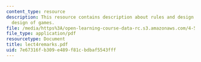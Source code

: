 ```yaml
---
content_type: resource
description: This resource contains description about rules and design intent and
  design of games.
file: /media/https%3A/open-learning-course-data-rc.s3.amazonaws.com/4-580-inquiry-into-computation-and-design-fall-2006/7e67316fb309e489f81cbdbaf5543fff_lect4remarks.pdf
file_type: application/pdf
resourcetype: Document
title: lect4remarks.pdf
uid: 7e67316f-b309-e489-f81c-bdbaf5543fff
---
```

